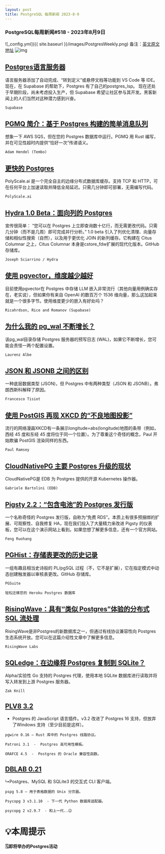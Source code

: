 ```yaml
---
layout: post
title: PostgreSQL 每周新闻 2023-8-9
---
```

### PostgreSQL每周新闻#518 - 2023年8月9日
![_config.yml]({{ site.baseurl }}/images/PostgresWeekly.png)
备注：[英文原文地址](https://postgresweekly.com/issues/518)
![img](https://res.cloudinary.com/cpress/image/upload/w_1280,e_sharpen:60,q_auto/xxnh7tmfkpiolqqtllgq.jpg)
## [Postgres语言服务器](https://postgresweekly.com/link/143643/web)
语言服务器添加了自动完成、“转到定义”或悬停文档等功能到 VS Code 等 IDE。现在，在 Supabase 的帮助下，Postgres 有了自己的postgres_lsp。 现在还处于早期阶段，尚未考虑投入生产，但 Supabase 希望让社区参与其开发。黑客新闻上的人们当然对这种潜力感到兴奋。


`Supabase `
## [PGMQ 简介：基于 Postgres 构建的简单消息队列](https://postgresweekly.com/link/143645/web)
想象一下 AWS SQS，但在您的 Postgres 数据库中运行。PGMQ 用 Rust 编写，并在可见性超时内提供“恰好一次”传递语义。


`Adam Hendel (Tembo) `
## [更快的 Postgres](https://postgresweekly.com/link/143642/web)
PolyScale.ai 是一个完全自主的边缘分布式数据库缓存。支持 TCP 和 HTTP，可在任何平台上加速读取并降低全局延迟。只需几分钟即可部署，无需编写代码。


`PolyScale.ai `
## [Hydra 1.0 Beta：面向列的 Postgres](https://postgresweekly.com/link/143646/web)
宣传很简单： “您可以在 Postgres 上立即查询数十亿行，而无需更改代码。只需几分钟（而不是几周）即可完成并行分析。” 1.0 beta 引入了列优化清理、向量存储和相似性搜索（自然），以及用于更优化 JOIN 的新列缓存。它构建在 Citus Columnar 之上，Citus Columnar 本身是cstore_fdw扩展的现代化版本。GitHub 存储库。


`Joseph Sciarrino / Hydra `
## [使用 pgvector，维度越少越好](https://postgresweekly.com/link/143650/web)
目前使用pgvector在 Postgres 中存储 LLM 嵌入非常流行（其他向量用例确实存在，老实说），但如果你有来自 OpenAI 的数百万个 1536 维向量，那么这加起来就是一个很多字节。使用维度更少的嵌入有好处吗？


`Ricahrdson, Rice and Romanov (Supabase) `
## [为什么我的 pg_wal 不断增长？](https://postgresweekly.com/link/143652/web)
该pg_wal目录存储 Postgres 服务器的预写日志 (WAL)，如果它不断增长，您可能会责怪一两个配置设置。


`Laurenz Albe `
## [JSON 和 JSONB 之间的区别](https://postgresweekly.com/link/143654/web)
一种底层数据类型 (JSON)，但 Postgres 中有两种类型（JSON 和 JSONB）。弗朗西斯科解释了原因。


`Francesco Tisiot `
## [使用 PostGIS 再现 XKCD 的“不良地图投影”](https://postgresweekly.com/link/143655/web)
流行的网络漫画XKCD有一条展示longitude=abs(longitude)地图的条带（例如，西经 45 度和东经 45 度将位于同一个位置）。为了尊重这个奇怪的概念，Paul 开始欺骗 PostGIS 渲染同样的东西。


`Paul Ramsey `
## [CloudNativePG 主要 Postgres 升级的现状](https://postgresweekly.com/link/143657/web)
CloudNativePG是 EDB 为 Postgres 提供的开源 Kubernetes 操作器。


`Gabriele Bartolini (EDB) `
## [Pigsty 2.2：“包含电池”的 Postgres 发行版](https://postgresweekly.com/link/143660/web)
一个名称奇怪的 Postgres 发行版，自称为“免费 RDS”。本质上有很多预捆绑的扩展、可观察性、自我修复 HA，现在我们投入了大量精力来改进 Pigsty 的仪表板，您可以在这个演示网站上看到。如果您想了解更多信息，还有一个官方网站。


`Feng Ruohang `
## [PGHist：存储表更改的历史记录](https://postgresweekly.com/link/143663/web)
一组有趣且相当史诗般的 PL/pgSQL 过程（不，它不是扩展），它在指定模式中动态创建触发器以审核表更改。GitHub 存储库。


`PGSuite `


`轻松迁移您的 Heroku Postgres 数据库`
## [RisingWave：具有“类似 Postgres”体验的分布式 SQL 流处理](https://postgresweekly.com/link/143666/web)
RisingWave是非Postgres的新数据库之一，但通过有线协议兼容性向 Postgres 生态系统开放。您可以在这篇介绍性文章中了解更多信息。


`RisingWave Labs `
## [SQLedge：在边缘将 Postgres 复制到 SQLite？](https://postgresweekly.com/link/143668/web)
Alpha/实验性 Go 支持的 Postgres 代理，使用本地 SQLite 数据库进行读取并将写入转发到上游 Postgres 服务器。


`Zak Knill `
## [PLV8 3.2](https://postgresweekly.com/link/143669/web)
 -  Postgres 的 JavaScript 语言插件。v3.2 改进了 Postgres 16 支持，但放弃了Windows 支持（至少目前是这样）。


`pgwire 0.16 – Rust 库中的 Postgres 线路协议。`


`Patroni 3.1  -  Postgres 高可用性模板。`


`ORAFCE 4.5  -  Postgres 的 Oracle 兼容性函数。`
## [DBLAB 0.21](https://postgresweekly.com/link/143673/web)
↳Postgres、MySQL 和 SQLite3 的交互式 CLI 客户端。


`pspg 5.8 – 用于表格数据的 Unix 分页器。`


`Psycopg 3 v3.1.10  - 下一代 Python 数据库适配器。`


`psycopg 2 v2.9.7  - 和上一代..😉`


# 💡本周提示


**🗓即将举办的Postgres活动**
